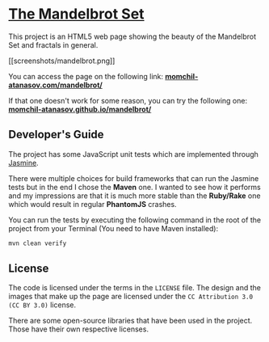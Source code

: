[The Mandelbrot Set](http://momchil-atanasov.com/mandelbrot/)
==========

This project is an HTML5 web page showing the beauty of the Mandelbrot Set and fractals in general.

[[screenshots/mandelbrot.png]]

You can access the page on the following link: **[momchil-atanasov.com/mandelbrot/](http://momchil-atanasov.com/mandelbrot/)**

If that one doesn't work for some reason, you can try the following one: **[momchil-atanasov.github.io/mandelbrot/](http://momchil-atanasov.github.io/mandelbrot/)**

## Developer's Guide

The project has some JavaScript unit tests which are implemented through [Jasmine](http://jasmine.github.io/).

There were multiple choices for build frameworks that can run the Jasmine tests but in the end I chose the **Maven** one. I wanted to see how it performs and my impressions are that it is much more stable than the **Ruby/Rake** one which would result in regular **PhantomJS** crashes.

You can run the tests by executing the following command in the root of the project from your Terminal (You need to have Maven installed):

```bash
mvn clean verify
```

## License
The code is licensed under the terms in the `LICENSE` file. The design and the images that make up the page are licensed under the `CC Attribution 3.0 (CC BY 3.0)` license.

There are some open-source libraries that have been used in the project. Those have their own respective licenses.
